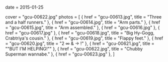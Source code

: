 
date = 2015-01-25


cover = "gcu-00622.jpg"
photos = [
{ href = "gcu-00613.jpg", title = "Three and a half runners." },
{ href = "gcu-00614.jpg", title = "Arm parts." },
{ href = "gcu-00615.jpg", title = "Arm assembled." },
{ href = "gcu-00616.jpg" },
{ href = "gcu-00617.jpg" },
{ href = "gcu-00618.jpg", title = "Big Hy-Gogg, Crabtriya's cousin." },
{ href = "gcu-00619.jpg", title = "Flappy feet." },
{ href = "gcu-00620.jpg", title = "2 ∞ & → !" },
{ href = "gcu-00621.jpg", title = "\"BUT I'M HELPING!\"" },
{ href = "gcu-00622.jpg", title = "Chubby Superman wannabe." },
{ href = "gcu-00623.jpg" },
]

